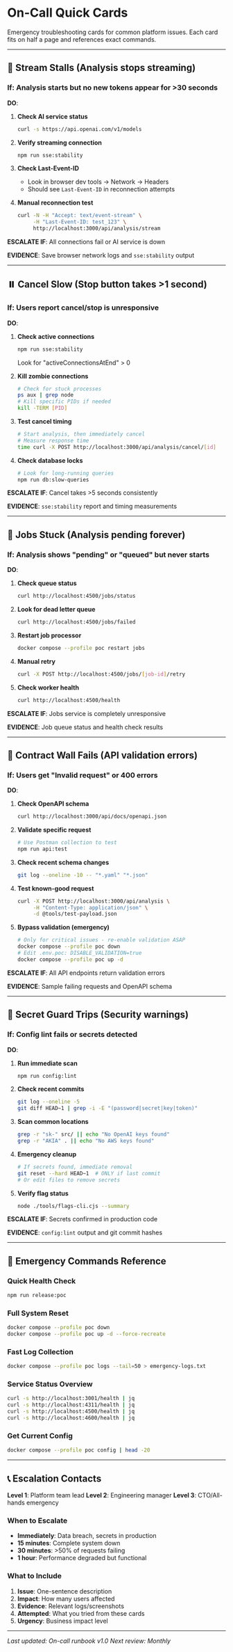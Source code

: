 # On-Call Quick Cards

Emergency troubleshooting cards for common platform issues. Each card fits on half a page and references exact commands.

---

## 🌊 Stream Stalls (Analysis stops streaming)

### If: Analysis starts but no new tokens appear for >30 seconds

**DO**:
1. **Check AI service status**
   ```bash
   curl -s https://api.openai.com/v1/models
   ```

2. **Verify streaming connection**
   ```bash
   npm run sse:stability
   ```

3. **Check Last-Event-ID**
   - Look in browser dev tools → Network → Headers
   - Should see `Last-Event-ID` in reconnection attempts

4. **Manual reconnection test**
   ```bash
   curl -N -H "Accept: text/event-stream" \
        -H "Last-Event-ID: test_123" \
        http://localhost:3000/api/analysis/stream
   ```

**ESCALATE IF**: All connections fail or AI service is down

**EVIDENCE**: Save browser network logs and `sse:stability` output

---

## ⏸️ Cancel Slow (Stop button takes >1 second)

### If: Users report cancel/stop is unresponsive

**DO**:
1. **Check active connections**
   ```bash
   npm run sse:stability
   ```
   Look for "activeConnectionsAtEnd" > 0

2. **Kill zombie connections**
   ```bash
   # Check for stuck processes
   ps aux | grep node
   # Kill specific PIDs if needed
   kill -TERM [PID]
   ```

3. **Test cancel timing**
   ```bash
   # Start analysis, then immediately cancel
   # Measure response time
   time curl -X POST http://localhost:3000/api/analysis/cancel/[id]
   ```

4. **Check database locks**
   ```bash
   # Look for long-running queries
   npm run db:slow-queries
   ```

**ESCALATE IF**: Cancel takes >5 seconds consistently

**EVIDENCE**: `sse:stability` report and timing measurements

---

## 🚧 Jobs Stuck (Analysis pending forever)

### If: Analysis shows "pending" or "queued" but never starts

**DO**:
1. **Check queue status**
   ```bash
   curl http://localhost:4500/jobs/status
   ```

2. **Look for dead letter queue**
   ```bash
   curl http://localhost:4500/jobs/failed
   ```

3. **Restart job processor**
   ```bash
   docker compose --profile poc restart jobs
   ```

4. **Manual retry**
   ```bash
   curl -X POST http://localhost:4500/jobs/[job-id]/retry
   ```

5. **Check worker health**
   ```bash
   curl http://localhost:4500/health
   ```

**ESCALATE IF**: Jobs service is completely unresponsive

**EVIDENCE**: Job queue status and health check results

---

## 🚫 Contract Wall Fails (API validation errors)

### If: Users get "Invalid request" or 400 errors

**DO**:
1. **Check OpenAPI schema**
   ```bash
   curl http://localhost:3000/api/docs/openapi.json
   ```

2. **Validate specific request**
   ```bash
   # Use Postman collection to test
   npm run api:test
   ```

3. **Check recent schema changes**
   ```bash
   git log --oneline -10 -- "*.yaml" "*.json"
   ```

4. **Test known-good request**
   ```bash
   curl -X POST http://localhost:3000/api/analysis \
        -H "Content-Type: application/json" \
        -d @tools/test-payload.json
   ```

5. **Bypass validation (emergency)**
   ```bash
   # Only for critical issues - re-enable validation ASAP
   docker compose --profile poc down
   # Edit .env.poc: DISABLE_VALIDATION=true
   docker compose --profile poc up -d
   ```

**ESCALATE IF**: All API endpoints return validation errors

**EVIDENCE**: Sample failing requests and OpenAPI schema

---

## 🔐 Secret Guard Trips (Security warnings)

### If: Config lint fails or secrets detected

**DO**:
1. **Run immediate scan**
   ```bash
   npm run config:lint
   ```

2. **Check recent commits**
   ```bash
   git log --oneline -5
   git diff HEAD~1 | grep -i -E "(password|secret|key|token)"
   ```

3. **Scan common locations**
   ```bash
   grep -r "sk-" src/ || echo "No OpenAI keys found"
   grep -r "AKIA" . || echo "No AWS keys found"
   ```

4. **Emergency cleanup**
   ```bash
   # If secrets found, immediate removal
   git reset --hard HEAD~1  # ONLY if last commit
   # Or edit files to remove secrets
   ```

5. **Verify flag status**
   ```bash
   node ./tools/flags-cli.cjs --summary
   ```

**ESCALATE IF**: Secrets confirmed in production code

**EVIDENCE**: `config:lint` output and git commit hashes

---

## 🔧 Emergency Commands Reference

### Quick Health Check
```bash
npm run release:poc
```

### Full System Reset
```bash
docker compose --profile poc down
docker compose --profile poc up -d --force-recreate
```

### Fast Log Collection
```bash
docker compose --profile poc logs --tail=50 > emergency-logs.txt
```

### Service Status Overview
```bash
curl -s http://localhost:3001/health | jq
curl -s http://localhost:4311/health | jq
curl -s http://localhost:4500/health | jq
curl -s http://localhost:4600/health | jq
```

### Get Current Config
```bash
docker compose --profile poc config | head -20
```

---

## 📞 Escalation Contacts

**Level 1**: Platform team lead
**Level 2**: Engineering manager
**Level 3**: CTO/All-hands emergency

### When to Escalate

- **Immediately**: Data breach, secrets in production
- **15 minutes**: Complete system down
- **30 minutes**: >50% of requests failing
- **1 hour**: Performance degraded but functional

### What to Include

1. **Issue**: One-sentence description
2. **Impact**: How many users affected
3. **Evidence**: Relevant logs/screenshots
4. **Attempted**: What you tried from these cards
5. **Urgency**: Business impact level

---

*Last updated: On-call runbook v1.0*
*Next review: Monthly*